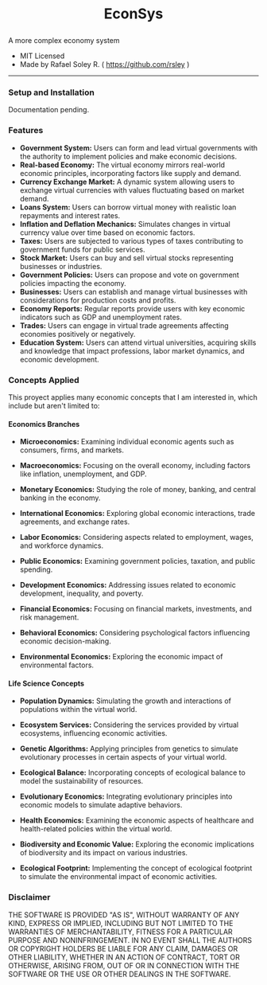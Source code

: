 # <p align="center">EconSys</p>
A more complex economy system
- MIT Licensed
- Made by Rafael Soley R. ( https://github.com/rsley )
---

### Setup and Installation
Documentation pending.

### Features
- **Government System:**
  Users can form and lead virtual governments with the authority to implement policies and make economic decisions.
- **Real-based Economy:**
  The virtual economy mirrors real-world economic principles, incorporating factors like supply and demand.
- **Currency Exchange Market:**
  A dynamic system allowing users to exchange virtual currencies with values fluctuating based on market demand.
- **Loans System:**
  Users can borrow virtual money with realistic loan repayments and interest rates.
- **Inflation and Deflation Mechanics:**
  Simulates changes in virtual currency value over time based on economic factors.
- **Taxes:**
  Users are subjected to various types of taxes contributing to government funds for public services.
- **Stock Market:**
  Users can buy and sell virtual stocks representing businesses or industries.
- **Government Policies:**
  Users can propose and vote on government policies impacting the economy.
- **Businesses:**
  Users can establish and manage virtual businesses with considerations for production costs and profits.
- **Economy Reports:**
  Regular reports provide users with key economic indicators such as GDP and unemployment rates.
- **Trades:**
  Users can engage in virtual trade agreements affecting economies positively or negatively.
- **Education System:**
  Users can attend virtual universities, acquiring skills and knowledge that impact professions, labor market dynamics, and economic development.

### Concepts Applied
This proyect applies many economic concepts that I am interested in, which include but aren't limited to:

#### Economics Branches

- **Microeconomics:**
  Examining individual economic agents such as consumers, firms, and markets.

- **Macroeconomics:**
  Focusing on the overall economy, including factors like inflation, unemployment, and GDP.

- **Monetary Economics:**
  Studying the role of money, banking, and central banking in the economy.

- **International Economics:**
  Exploring global economic interactions, trade agreements, and exchange rates.

- **Labor Economics:**
  Considering aspects related to employment, wages, and workforce dynamics.

- **Public Economics:**
  Examining government policies, taxation, and public spending.

- **Development Economics:**
  Addressing issues related to economic development, inequality, and poverty.

- **Financial Economics:**
  Focusing on financial markets, investments, and risk management.

- **Behavioral Economics:**
  Considering psychological factors influencing economic decision-making.

- **Environmental Economics:**
  Exploring the economic impact of environmental factors.

#### Life Science Concepts

- **Population Dynamics:**
  Simulating the growth and interactions of populations within the virtual world.

- **Ecosystem Services:**
  Considering the services provided by virtual ecosystems, influencing economic activities.

- **Genetic Algorithms:**
  Applying principles from genetics to simulate evolutionary processes in certain aspects of your virtual world.

- **Ecological Balance:**
  Incorporating concepts of ecological balance to model the sustainability of resources.

- **Evolutionary Economics:**
  Integrating evolutionary principles into economic models to simulate adaptive behaviors.

- **Health Economics:**
  Examining the economic aspects of healthcare and health-related policies within the virtual world.

- **Biodiversity and Economic Value:**
  Exploring the economic implications of biodiversity and its impact on various industries.

- **Ecological Footprint:**
  Implementing the concept of ecological footprint to simulate the environmental impact of economic activities.


### Disclaimer
THE SOFTWARE IS PROVIDED "AS IS", WITHOUT WARRANTY OF ANY KIND, EXPRESS OR
IMPLIED, INCLUDING BUT NOT LIMITED TO THE WARRANTIES OF MERCHANTABILITY,
FITNESS FOR A PARTICULAR PURPOSE AND NONINFRINGEMENT. IN NO EVENT SHALL THE
AUTHORS OR COPYRIGHT HOLDERS BE LIABLE FOR ANY CLAIM, DAMAGES OR OTHER
LIABILITY, WHETHER IN AN ACTION OF CONTRACT, TORT OR OTHERWISE, ARISING FROM,
OUT OF OR IN CONNECTION WITH THE SOFTWARE OR THE USE OR OTHER DEALINGS IN THE
SOFTWARE.